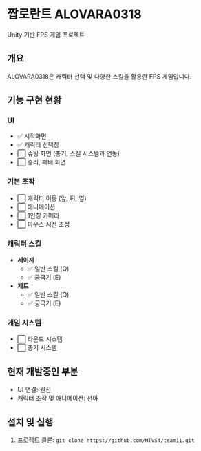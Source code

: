 # 짭로란트 ALOVARA0318

Unity 기반 FPS 게임 프로젝트

## 개요
ALOVARA0318은 캐릭터 선택 및 다양한 스킬을 활용한 FPS 게임입니다.

## 기능 구현 현황

### UI
- ✅ 시작화면
- ✅ 캐릭터 선택창
- ⬜️ 슈팅 화면 (총기, 스킬 시스템과 연동)
- ⬜️ 승리, 패배 화면

### 기본 조작
- ⬜️ 캐릭터 이동 (앞, 뒤, 옆)
- ⬜️ 애니메이션
- ⬜️ 1인칭 카메라
- ⬜️ 마우스 시선 조정

### 캐릭터 스킬
- **세이지**
  - ✅ 일반 스킬 (Q)
  - ✅ 궁극기 (E)
- **제트**
  - ✅ 일반 스킬 (Q)
  - ✅ 궁극기 (E)

### 게임 시스템
- ⬜️ 라운드 시스템
- ⬜️ 총기 시스템

## 현재 개발중인 부분
- UI 연결: 원진
- 캐릭터 조작 및 애니메이션: 선아

## 설치 및 실행
1. 프로젝트 클론: `git clone https://github.com/MTVS4/team11.git`
